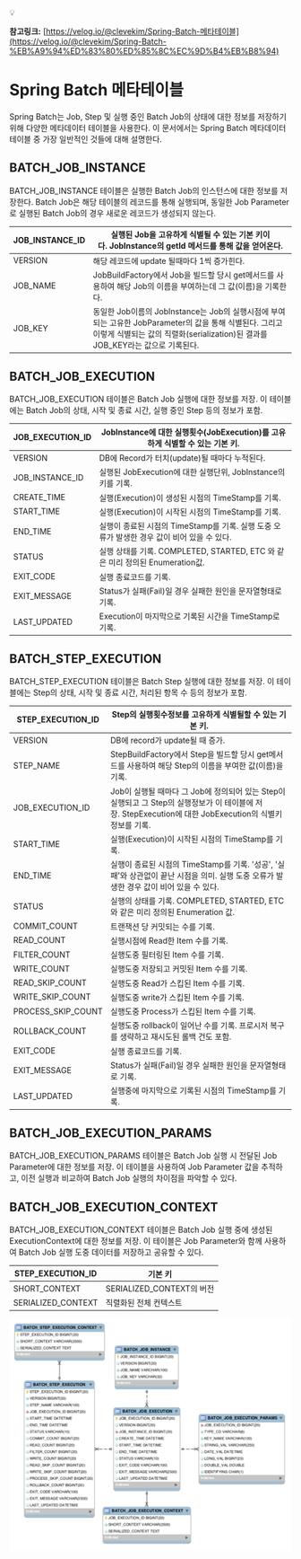 <aside>
💡

**참고링크:**
[https://velog.io/@clevekim/Spring-Batch-메타테이블](https://velog.io/@clevekim/Spring-Batch-%EB%A9%94%ED%83%80%ED%85%8C%EC%9D%B4%EB%B8%94)

</aside>

# Spring Batch 메타테이블

Spring Batch는 Job, Step 및 실행 중인 Batch Job의 상태에 대한 정보를 저장하기 위해 다양한 메타데이터 테이블을 사용한다. 이 문서에서는 Spring Batch 메타데이터 테이블 중 가장 일반적인 것들에 대해 설명한다.

## BATCH_JOB_INSTANCE

BATCH_JOB_INSTANCE 테이블은 실행한 Batch Job의 인스턴스에 대한 정보를 저장한다. Batch Job은 해당 테이블의 레코드를 통해 실행되며, 동일한 Job Parameter로 실행된 Batch Job의 경우 새로운 레코드가 생성되지 않는다.

| JOB_INSTANCE_ID | 실행된 Job을 고유하게 식별될 수 있는 기본 키이다. JobInstance의 getId 메서드를 통해 값을 얻어온다.                                                                                         |
| --------------- | ------------------------------------------------------------------------------------------------------------------------------------------------------------------------------------------ |
| VERSION         | 해당 레코드에 update 될때마다 1씩 증가힌다.                                                                                                                                                |
| JOB_NAME        | JobBuildFactory에서 Job을 빌드할 당시 get메서드를 사용하여 해당 Job의 이름을 부여하는데 그 값(이름)을 기록한다.                                                                            |
| JOB_KEY         | 동일한 Job이름의 JobInstance는 Job의 실행시점에 부여되는 고유한 JobParameter의 값을 통해 식별된다. 그리고 이렇게 식별되는 값의 직렬화(serialization)된 결과를 JOB_KEY라는 값으로 기록된다. |

## BATCH_JOB_EXECUTION

BATCH_JOB_EXECUTION 테이블은 Batch Job 실행에 대한 정보를 저장. 
이 테이블에는 Batch Job의 상태, 시작 및 종료 시간, 실행 중인 Step 등의 정보가 포함.

| JOB_EXECUTION_ID | JobInstance에 대한 실행횟수(JobExecution)를 고유하게 식별할 수 있는 기본 키.                |
| ---------------- | ------------------------------------------------------------------------------------------- |
| VERSION          | DB에 Record가 터치(update)될 때마다 누적된다.                                               |
| JOB_INSTANCE_ID  | 실행된 JobExecution에 대한 실행단위, JobInstance의 키를 기록.                               |
| CREATE_TIME      | 실행(Execution)이 생성된 시점의 TimeStamp를 기록.                                           |
| START_TIME       | 실행(Execution)이 시작된 시점의 TimeStamp를 기록.                                           |
| END_TIME         | 실행이 종료된 시점의 TimeStamp를 기록. 실행 도중 오류가 발생한 경우 값이 비어 있을 수 있다. |
| STATUS           | 실행 상태를 기록. COMPLETED, STARTED, ETC 와 같은 미리 정의된 Enumeration값.                |
| EXIT_CODE        | 실행 종료코드를 기록.                                                                       |
| EXIT_MESSAGE     | Status가 실패(Fail)일 경우 실패한 원인을 문자열형태로 기록.                                 |
| LAST_UPDATED     | Execution이 마지막으로 기록된 시간을 TimeStamp로 기록.                                      |

## BATCH_STEP_EXECUTION

BATCH_STEP_EXECUTION 테이블은 Batch Step 실행에 대한 정보를 저장. 
이 테이블에는 Step의 상태, 시작 및 종료 시간, 처리된 항목 수 등의 정보가 포함.

| STEP_EXECUTION_ID  | Step의 실행횟수정보를 고유하게 식별될할 수 있는 기본 키.                                                                                                  |
| ------------------ | --------------------------------------------------------------------------------------------------------------------------------------------------------- |
| VERSION            | DB에 record가 update될 때 증가.                                                                                                                           |
| STEP_NAME          | StepBuildFactory에서 Step을 빌드할 당시 get메서드를 사용하여 해당 Step의 이름을 부여한 값(이름)을 기록.                                                   |
| JOB_EXECUTION_ID   | Job이 실행될 때마다 그 Job에 정의되어 있는 Step이 실행되고 그 Step의 실행정보가 이 테이블에 저장. StepExecution에 대한 JobExecution의 식별키 정보를 기록. |
| START_TIME         | 실행(Execution)이 시작된 시점의 TimeStamp를 기록.                                                                                                         |
| END_TIME           | 실행이 종료된 시점의 TimeStamp를 기록. '성공', '실패'와 상관없이 끝난 시점을 의미. 실행 도중 오류가 발생한 경우 값이 비어 있을 수 있다.                   |
| STATUS             | 실행의 상태를 기록. COMPLETED, STARTED, ETC와 같은 미리 정의된 Enumeration 값.                                                                            |
| COMMIT_COUNT       | 트랜잭션 당 커밋되는 수를 기록.                                                                                                                           |
| READ_COUNT         | 실행시점에 Read한 Item 수를 기록.                                                                                                                         |
| FILTER_COUNT       | 실행도중 필터링된 Item 수를 기록.                                                                                                                         |
| WRITE_COUNT        | 실행도중 저장되고 커밋된 Item 수를 기록.                                                                                                                  |
| READ_SKIP_COUNT    | 실행도중 Read가 스킵된 Item 수를 기록.                                                                                                                    |
| WRITE_SKIP_COUNT   | 실행도중 write가 스킵된 Item 수를 기록.                                                                                                                   |
| PROCESS_SKIP_COUNT | 실행도중 Process가 스킵된 Item 수를 기록.                                                                                                                 |
| ROLLBACK_COUNT     | 실행도중 rollback이 일어난 수를 기록. 프로시저 복구를 생략하고 재시도된 롤백 건도 포함.                                                                   |
| EXIT_CODE          | 실행 종료코드를 기록.                                                                                                                                     |
| EXIT_MESSAGE       | Status가 실패(Fail)일 경우 실패한 원인을 문자열형태로 기록.                                                                                               |
| LAST_UPDATED       | 실행중에 마지막으로 기록된 시점의 TimeStamp를 기록.                                                                                                       |

## BATCH_JOB_EXECUTION_PARAMS

BATCH_JOB_EXECUTION_PARAMS 테이블은 Batch Job 실행 시 전달된 Job Parameter에 대한 정보를 저장. 이 테이블을 사용하여 Job Parameter 값을 추적하고, 이전 실행과 비교하여 Batch Job 실행의 차이점을 파악할 수 있다.

## BATCH_JOB_EXECUTION_CONTEXT

BATCH_JOB_EXECUTION_CONTEXT 테이블은 Batch Job 실행 중에 생성된 ExecutionContext에 대한 정보를 저장. 이 테이블은 Job Parameter와 함께 사용하여 Batch Job 실행 도중 데이터를 저장하고 공유할 수 있다.

| STEP_EXECUTION_ID  | 기본 키                   |
| ------------------ | ------------------------- |
| SHORT_CONTEXT      | SERIALIZED_CONTEXT의 버전 |
| SERIALIZED_CONTEXT | 직렬화된 전체 컨텍스트    |

![alt text](image.png)